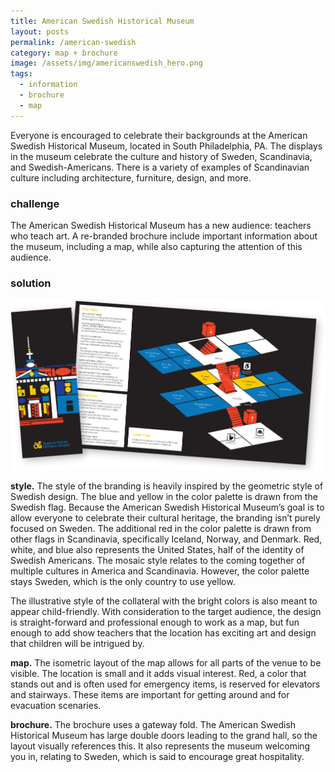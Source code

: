 ```yaml
---
title: American Swedish Historical Museum
layout: posts
permalink: /american-swedish
category: map + brochure
image: /assets/img/americanswedish_hero.png
tags:
  - information
  - brochure
  - map
---
```

Everyone is encouraged to celebrate their  backgrounds at the American Swedish Historical Museum, located in South Philadelphia, PA. The displays in the museum celebrate the culture and history of Sweden, Scandinavia, and Swedish-Americans.  There is a variety of examples of Scandinavian culture including architecture, furniture, design, and more. 

### challenge

The American Swedish Historical Museum has a new audience: teachers who teach art. A re-branded brochure include important information about the museum, including a map, while also capturing the attention of this audience.

### solution

![](/assets/img/americanswedish_design.png)

**style.** The style of the branding is heavily inspired by the geometric style of Swedish design. The blue and yellow in the color palette is drawn from the Swedish flag. Because the American Swedish Historical Museum’s goal is to allow everyone to celebrate their cultural heritage, the branding isn’t purely focused on Sweden. The additional red in the color palette is drawn from other flags in Scandinavia, specifically Iceland, Norway, and Denmark. Red, white, and blue also represents the United States, half of the identity of Swedish Americans. The mosaic style relates to the coming together of multiple cultures in America and Scandinavia. However, the color palette stays Sweden, which is the only country to use yellow.

The illustrative style of the collateral with the bright colors is also meant to appear child-friendly. With consideration to the target audience, the design is straight-forward and professional enough to work as a map, but fun enough to add show teachers that the location has exciting art and design that children will be intrigued by.

**map.** The isometric layout of the map allows for all parts of the venue to be visible. The location is small and it adds visual interest. Red, a color that stands out and is often used for emergency items, is reserved for elevators and stairways. These items are important for getting around and for evacuation scenaries.

**brochure.** The brochure uses a gateway fold. The American Swedish Historical Museum has large double doors leading to the grand hall, so the layout visually references this. It also represents the museum welcoming you in, relating to Sweden, which is said to encourage great hospitality.